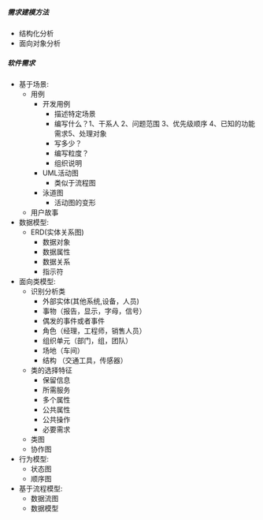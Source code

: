
##### 需求建模方法
- 结构化分析
- 面向对象分析

##### 软件需求
- 基于场景:
  - 用例
    - 开发用例
      - 描述特定场景
      - 编写什么？1、干系人 2、问题范围 3、优先级顺序 4、已知的功能需求5、处理对象
      - 写多少？
      - 编写粒度？
      - 组织说明
    - UML活动图
      - 类似于流程图
    - 泳道图
      - 活动图的变形
  - 用户故事
- 数据模型:
  - ERD(实体关系图)
    - 数据对象
    - 数据属性
    - 数据关系
    - 指示符
- 面向类模型:
  - 识别分析类
    - 外部实体(其他系统,设备，人员)
    - 事物（报告，显示，字母，信号）
    - 偶发的事件或者事件
    - 角色（经理，工程师，销售人员）
    - 组织单元（部门，组，团队）
    - 场地（车间）
    - 结构 （交通工具，传感器）
  - 类的选择特征
    - 保留信息
    - 所需服务
    - 多个属性
    - 公共属性
    - 公共操作
    - 必要需求
  - 类图
  - 协作图
- 行为模型:
  - 状态图
  - 顺序图
- 基于流程模型:
  - 数据流图
  - 数据模型
  
